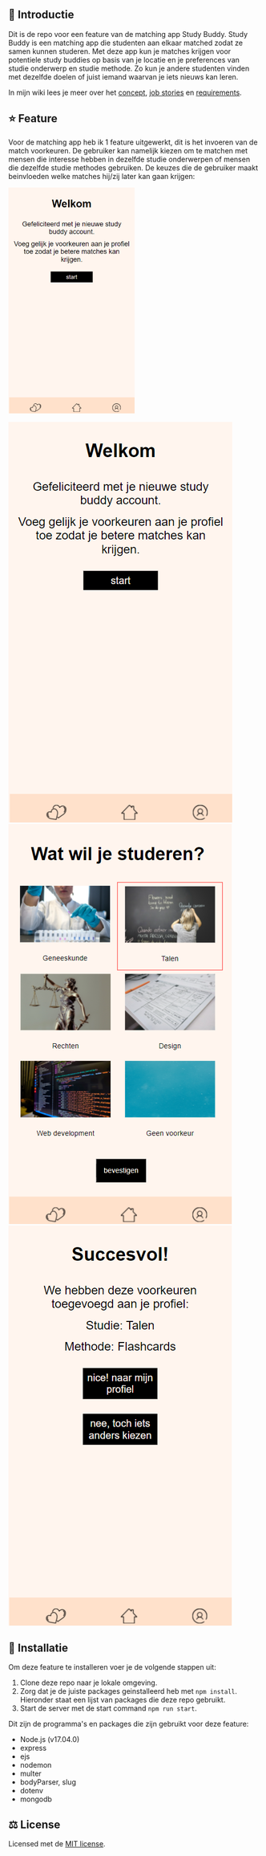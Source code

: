 ## :wave: Introductie
Dit is de repo voor een feature van de matching app Study Buddy. Study Buddy is een matching app die studenten aan elkaar matched zodat ze samen kunnen studeren. Met deze app kun je matches krijgen voor potentiele study buddies op basis van je locatie en je preferences van studie onderwerp en studie methode. Zo kun je andere studenten vinden met dezelfde doelen of juist iemand waarvan je iets nieuws kan leren.

In mijn wiki lees je meer over het <a href="https://github.com/rarooij98/matching-application/wiki/Concept">concept</a>, 
<a href="https://github.com/rarooij98/matching-application/wiki/Job-Stories">job stories</a> en
<a href="https://github.com/rarooij98/matching-application/wiki/Requirements">requirements</a>.

## :star: Feature
Voor de matching app heb ik 1 feature uitgewerkt, dit is het invoeren van de match voorkeuren. De gebruiker kan namelijk kiezen om te matchen met mensen die interesse hebben in dezelfde studie onderwerpen of mensen die dezelfde studie methodes gebruiken. De keuzes die de gebruiker maakt beinvloeden welke matches hij/zij later kan gaan krijgen:

<img src="https://github.com/rarooij98/matching-application/blob/main/static/images/ss0.PNG" width=50%>

<kbd>![start scherm](https://github.com/rarooij98/matching-application/blob/main/static/images/ss0.PNG)</kbd>
<kbd>![keuze scherm](https://github.com/rarooij98/matching-application/blob/main/static/images/ss1.PNG)</kbd>
<kbd>![succes scherm](https://github.com/rarooij98/matching-application/blob/main/static/images/ss2.PNG)</kbd>

## :rocket: Installatie
Om deze feature te installeren voer je de volgende stappen uit:
1. Clone deze repo naar je lokale omgeving.
2. Zorg dat je de juiste packages geinstalleerd heb met `npm install`. Hieronder staat een lijst van packages die deze repo gebruikt.
3. Start de server met de start command `npm run start`.

Dit zijn de programma's en packages die zijn gebruikt voor deze feature:
- Node.js (v17.04.0)
- express
- ejs
- nodemon
- multer
- bodyParser, slug
- dotenv
- mongodb

## :balance_scale: License
Licensed met de <a href="https://github.com/rarooij98/matching-application/blob/main/LICENSE">MIT license</a>. 
